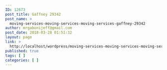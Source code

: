 ```yaml
---
ID: 12673
post_title: Gaffney 29342
post_name: >
  moving-services-moving-services-moving-services-gaffney-29342
author: mrgabonijeff@gmail.com
post_date: 2018-03-28 01:51:32
layout: page
link: >
  http://localhost/wordpress/moving-services-moving-services-moving-services-gaffney-29342/
published: true
tags: [ ]
categories: [ ]
---
```

